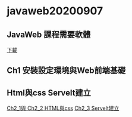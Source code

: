 # javaweb20200907
## JavaWeb 課程需要軟體
[下載](https://drive.google.com/file/d/1hljBks3O8Ra94xdidB8F1PYEooWcplan/view)

## Ch1 安裝設定環境與Web前端基礎
## Html與css Servelt建立
[Ch2_1與 Ch2_2 HTML與css](https://github.com/xvpowerg/javaweb20200907/tree/master/Ch2/html/Ch2)
[Ch2_3 Servelt建立](https://github.com/xvpowerg/javaweb20200907/tree/master/Ch2/Ch2_3)
